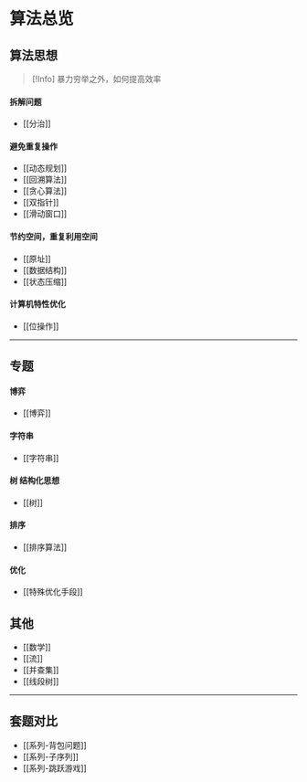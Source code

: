 # 算法总览 
## 算法思想
> [!Info]
> 暴力穷举之外，如何提高效率
#### 拆解问题
 - [[分治]]

#### 避免重复操作
 - [[动态规划]]  
 - [[回溯算法]]   
 - [[贪心算法]]
 - [[双指针]]
 - [[滑动窗口]]

#### 节约空间，重复利用空间
 - [[原址]]
 - [[数据结构]]
 - [[状态压缩]]

#### 计算机特性优化
 - [[位操作]]

----
## 专题
#### 博弈
 - [[博弈]]
#### 字符串
 - [[字符串]]

#### 树 结构化思想
 - [[树]]

#### 排序
 - [[排序算法]]

#### 优化
 - [[特殊优化手段]]

## 其他
 - [[数学]]
 - [[流]]
 - [[并查集]]
 - [[线段树]]

----
## 套题对比
 - [[系列-背包问题]]
 - [[系列-子序列]]
 - [[系列-跳跃游戏]]